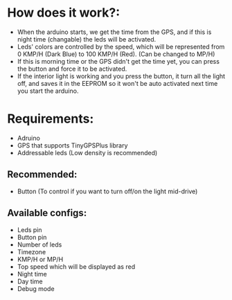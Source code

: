 # How does it work?:

- When the arduino starts, we get the time from the GPS, and if this is night time (changable) the leds will be activated.
- Leds' colors are controlled by the speed, which will be represented from 0 KMP/H (Dark Blue) to 100 KMP/H (Red).
(Can be changed to MP/H)
- If this is morning time or the GPS didn't get the time yet, you can press the button and force it to be activated.
- If the interior light is working and you press the button, it turn all the light off, and saves it in the EEPROM so it won't be auto activated next time you start the arduino.


# Requirements:
- Adruino
- GPS that supports TinyGPSPlus library
- Addressable leds (Low density is recommended)

## Recommended:

- Button (To control if you want to turn off/on the light mid-drive)

## Available configs:
- Leds pin
- Button pin
- Number of leds
- Timezone
- KMP/H or MP/H
- Top speed which will be displayed as red
- Night time
- Day time
- Debug mode
